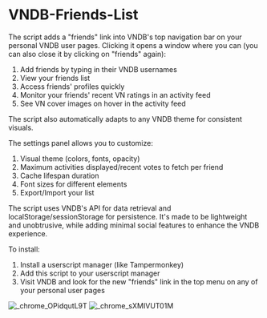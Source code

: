 # VNDB-Friends-List
The script adds a "friends" link into VNDB's top navigation bar on your personal VNDB user pages. Clicking it opens a window where you can (you can also close it by clicking on "friends" again):

1. Add friends by typing in their VNDB usernames
2. View your friends list
3. Access friends' profiles quickly
4. Monitor your friends' recent VN ratings in an activity feed
5. See VN cover images on hover in the activity feed

The script also automatically adapts to any VNDB theme for consistent visuals. 

The settings panel allows you to customize:

1. Visual theme (colors, fonts, opacity)
2. Maximum activities displayed/recent votes to fetch per friend
3. Cache lifespan duration
4. Font sizes for different elements
5. Export/Import your list

The script uses VNDB's API for data retrieval and localStorage/sessionStorage for persistence. It's made to be lightweight and unobtrusive, while adding minimal social features to enhance the VNDB experience.

To install:

1. Install a userscript manager (like Tampermonkey)
2. Add this script to your userscript manager
3. Visit VNDB and look for the new "friends" link in the top menu on any of your personal user pages


![_chrome_OPidqutL9T](https://github.com/user-attachments/assets/a431fd42-8c6c-4015-a098-00e9d38de57c)
![_chrome_sXMIVUT01M](https://github.com/user-attachments/assets/ada981c3-e85d-47c0-be8d-cfb0f8dcb135)



